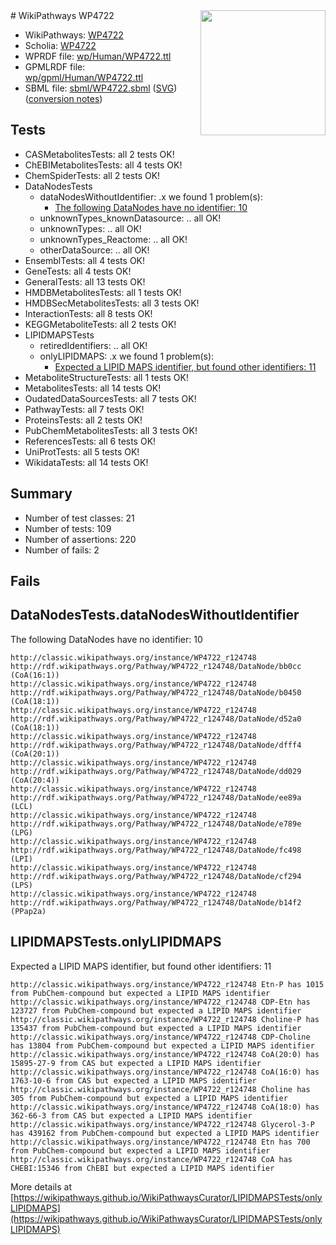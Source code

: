 <img style="float: right; width: 200px" src="../logo.png" />
# WikiPathways WP4722

* WikiPathways: [WP4722](https://identifiers.org/wikipathways:WP4722)
* Scholia: [WP4722](https://scholia.toolforge.org/wikipathways/WP4722)
* WPRDF file: [wp/Human/WP4722.ttl](../wp/Human/WP4722.ttl)
* GPMLRDF file: [wp/gpml/Human/WP4722.ttl](../wp/gpml/Human/WP4722.ttl)
* SBML file: [sbml/WP4722.sbml](../sbml/WP4722.sbml) ([SVG](../sbml/WP4722.svg)) ([conversion notes](../sbml/WP4722.txt))

## Tests
* CASMetabolitesTests: all 2 tests OK!
* ChEBIMetabolitesTests: all 4 tests OK!
* ChemSpiderTests: all 2 tests OK!
* DataNodesTests
    * dataNodesWithoutIdentifier: .x we found 1 problem(s):
        * [The following DataNodes have no identifier: 10](#8792c490)
    * unknownTypes_knownDatasource: .. all OK!
    * unknownTypes: .. all OK!
    * unknownTypes_Reactome: .. all OK!
    * otherDataSource: .. all OK!
* EnsemblTests: all 4 tests OK!
* GeneTests: all 4 tests OK!
* GeneralTests: all 13 tests OK!
* HMDBMetabolitesTests: all 1 tests OK!
* HMDBSecMetabolitesTests: all 3 tests OK!
* InteractionTests: all 8 tests OK!
* KEGGMetaboliteTests: all 2 tests OK!
* LIPIDMAPSTests
    * retiredIdentifiers: .. all OK!
    * onlyLIPIDMAPS: .x we found 1 problem(s):
        * [Expected a LIPID MAPS identifier, but found other identifiers: 11](#d0bfb679)
* MetaboliteStructureTests: all 1 tests OK!
* MetabolitesTests: all 14 tests OK!
* OudatedDataSourcesTests: all 7 tests OK!
* PathwayTests: all 7 tests OK!
* ProteinsTests: all 2 tests OK!
* PubChemMetabolitesTests: all 3 tests OK!
* ReferencesTests: all 6 tests OK!
* UniProtTests: all 5 tests OK!
* WikidataTests: all 14 tests OK!


## Summary

* Number of test classes: 21
* Number of tests: 109
* Number of assertions: 220
* Number of fails: 2

## Fails

<a name="8792c490" />

## DataNodesTests.dataNodesWithoutIdentifier

The following DataNodes have no identifier: 10
```
http://classic.wikipathways.org/instance/WP4722_r124748 http://rdf.wikipathways.org/Pathway/WP4722_r124748/DataNode/bb0cc (CoA(16:1))
http://classic.wikipathways.org/instance/WP4722_r124748 http://rdf.wikipathways.org/Pathway/WP4722_r124748/DataNode/b0450 (CoA(18:1))
http://classic.wikipathways.org/instance/WP4722_r124748 http://rdf.wikipathways.org/Pathway/WP4722_r124748/DataNode/d52a0 (CoA(18:1))
http://classic.wikipathways.org/instance/WP4722_r124748 http://rdf.wikipathways.org/Pathway/WP4722_r124748/DataNode/dfff4 (CoA(20:1))
http://classic.wikipathways.org/instance/WP4722_r124748 http://rdf.wikipathways.org/Pathway/WP4722_r124748/DataNode/dd029 (CoA(20:4))
http://classic.wikipathways.org/instance/WP4722_r124748 http://rdf.wikipathways.org/Pathway/WP4722_r124748/DataNode/ee89a (LCL)
http://classic.wikipathways.org/instance/WP4722_r124748 http://rdf.wikipathways.org/Pathway/WP4722_r124748/DataNode/e789e (LPG)
http://classic.wikipathways.org/instance/WP4722_r124748 http://rdf.wikipathways.org/Pathway/WP4722_r124748/DataNode/fc498 (LPI)
http://classic.wikipathways.org/instance/WP4722_r124748 http://rdf.wikipathways.org/Pathway/WP4722_r124748/DataNode/cf294 (LPS)
http://classic.wikipathways.org/instance/WP4722_r124748 http://rdf.wikipathways.org/Pathway/WP4722_r124748/DataNode/b14f2 (PPap2a)
```

<a name="d0bfb679" />

## LIPIDMAPSTests.onlyLIPIDMAPS

Expected a LIPID MAPS identifier, but found other identifiers: 11
```
http://classic.wikipathways.org/instance/WP4722_r124748 Etn-P has 1015 from PubChem-compound but expected a LIPID MAPS identifier
http://classic.wikipathways.org/instance/WP4722_r124748 CDP-Etn has 123727 from PubChem-compound but expected a LIPID MAPS identifier
http://classic.wikipathways.org/instance/WP4722_r124748 Choline-P has 135437 from PubChem-compound but expected a LIPID MAPS identifier
http://classic.wikipathways.org/instance/WP4722_r124748 CDP-Choline has 13804 from PubChem-compound but expected a LIPID MAPS identifier
http://classic.wikipathways.org/instance/WP4722_r124748 CoA(20:0) has 15895-27-9 from CAS but expected a LIPID MAPS identifier
http://classic.wikipathways.org/instance/WP4722_r124748 CoA(16:0) has 1763-10-6 from CAS but expected a LIPID MAPS identifier
http://classic.wikipathways.org/instance/WP4722_r124748 Choline has 305 from PubChem-compound but expected a LIPID MAPS identifier
http://classic.wikipathways.org/instance/WP4722_r124748 CoA(18:0) has 362-66-3 from CAS but expected a LIPID MAPS identifier
http://classic.wikipathways.org/instance/WP4722_r124748 Glycerol-3-P has 439162 from PubChem-compound but expected a LIPID MAPS identifier
http://classic.wikipathways.org/instance/WP4722_r124748 Etn has 700 from PubChem-compound but expected a LIPID MAPS identifier
http://classic.wikipathways.org/instance/WP4722_r124748 CoA has CHEBI:15346 from ChEBI but expected a LIPID MAPS identifier
```

More details at [https://wikipathways.github.io/WikiPathwaysCurator/LIPIDMAPSTests/onlyLIPIDMAPS](https://wikipathways.github.io/WikiPathwaysCurator/LIPIDMAPSTests/onlyLIPIDMAPS)

